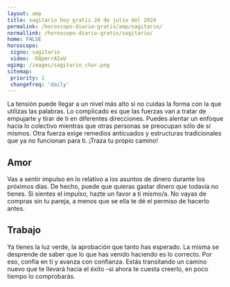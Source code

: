 ```yaml
---
layout: amp
title: sagitario hoy gratis 24 de julio del 2024 
permalink: /horoscopo-diario-gratis/amp/sagitario/
normallink: /horoscopo-diario-gratis/sagitario/
home: FALSE
horoscopo:
 signo: sagitario
 video: -DQpmrrAIeU
ogimg: /images/sagitario_char.png
sitemap:
 priority: 1
 changefreq: 'daily'
---
```



La tensión puede llegar a un nivel más alto si no cuidas la forma con la que utilizas las palabras. Lo complicado es que las fuerzas van a tratar de empujarte y tirar de ti en diferentes direcciones. Puedes alentar un enfoque hacia lo colectivo mientras que otras personas se preocupan sólo de sí mismos. Otra fuerza exige remedios anticuados y estructuras tradicionales que ya no funcionan para ti. ¡Traza tu propio camino!

## Amor

Vas a sentir impulso en lo relativo a los asuntos de dinero durante los próximos días. De hecho, puede que quieras gastar dinero que todavía no tienes. Si sientes el impulso, hazte un favor a ti mismo/a. No vayas de compras sin tu pareja, a menos que se ella te dé el permiso de hacerlo antes.

## Trabajo

Ya tienes la luz verde, la aprobación que tanto has esperado. La misma se desprende de saber que lo que has venido haciendo es lo correcto. Por eso, confía en ti y avanza con confianza. Estás transitando un camino nuevo que te llevará hacia el éxito –si ahora te cuesta creerlo, en poco tiempo lo comprobarás.